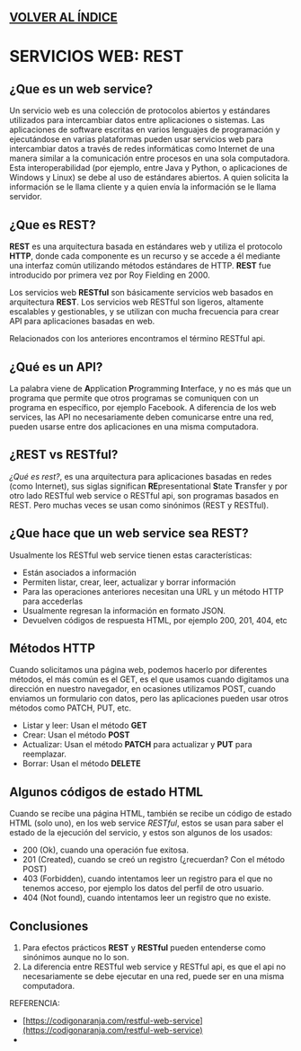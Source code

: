 [VOLVER AL ÍNDICE](I.INDICE.md)
-- 

# SERVICIOS WEB: REST

## ¿Que es un web service?

Un servicio web es una colección de protocolos abiertos y estándares utilizados para intercambiar datos entre aplicaciones o sistemas. Las aplicaciones de software escritas en varios lenguajes de programación y ejecutándose en varias plataformas pueden usar servicios web para intercambiar datos a través de redes informáticas como Internet de una manera similar a la comunicación entre procesos en una sola computadora. Esta interoperabilidad (por ejemplo, entre Java y Python, o aplicaciones de Windows y Linux) se debe al uso de estándares abiertos. A quien solicita la información se le llama cliente y a quien envía la información se le llama servidor.

## ¿Que es REST?

**REST** es una arquitectura basada en estándares web y utiliza el protocolo **HTTP**, donde cada componente es un recurso y se accede a él mediante una interfaz común utilizando métodos estándares de HTTP. **REST** fue introducido por primera vez por Roy Fielding en 2000.

Los servicios web **RESTful** son básicamente servicios web basados en arquitectura **REST**. Los servicios web RESTful son ligeros, altamente escalables y gestionables, y se utilizan con mucha frecuencia para crear API para aplicaciones basadas en web.


Relacionados con los anteriores encontramos el término RESTful api.


## ¿Qué es un API?

La palabra viene de **A**pplication **P**rogramming **I**nterface, y no es más que un programa que permite que otros programas se comuniquen con un programa en específico, por ejemplo Facebook. A diferencia de los web services, las API no necesariamente deben comunicarse entre una red, pueden usarse entre dos aplicaciones en una misma computadora.

## ¿REST vs RESTful?

*¿Qué es rest?*, es una arquitectura para aplicaciones basadas en redes (como Internet), sus siglas significan **RE**presentational **S**tate **T**ransfer y por otro lado RESTful web service o RESTful api, son programas basados en REST. Pero muchas veces se usan como sinónimos (REST y RESTful).

## ¿Que hace que un web service sea REST?

Usualmente los RESTful web service tienen estas características:

- Están asociados a información
- Permiten listar, crear, leer, actualizar y borrar información
- Para las operaciones anteriores necesitan una URL y un método HTTP para accederlas
- Usualmente regresan la información en formato JSON.
- Devuelven códigos de respuesta HTML, por ejemplo 200, 201, 404, etc

## Métodos HTTP

Cuando solicitamos una página web, podemos hacerlo por diferentes métodos, el más común es el GET, es el que usamos cuando digitamos una dirección en nuestro navegador, en ocasiones utilizamos POST, cuando enviamos un formulario con datos, pero las aplicaciones pueden usar otros métodos como PATCH, PUT, etc.

- Listar y leer: Usan el método **GET**
- Crear: Usan el método **POST**
- Actualizar: Usan el método **PATCH** para actualizar y **PUT** para reemplazar.
- Borrar: Usan el método **DELETE**

## Algunos códigos de estado HTML

Cuando se recibe una página HTML, también se recibe un código de estado HTML (solo uno), en los web service *RESTful*, estos se usan para saber el estado de la ejecución del servicio, y estos son algunos de los usados:

- 200 (Ok), cuando una operación fue exitosa.
- 201 (Created), cuando se creó un registro (¿recuerdan? Con el método POST)
- 403 (Forbidden), cuando intentamos leer un registro para el que no tenemos acceso, por ejemplo los datos del perfil de otro usuario.
- 404 (Not found), cuando intentamos leer un registro que no existe.

## Conclusiones

1. Para efectos prácticos **REST** y **RESTful** pueden entenderse como sinónimos aunque no lo son.
2. La diferencia entre RESTful web service y RESTful api, es que el api no necesariamente se debe ejecutar en una red, puede ser en una misma computadora.

REFERENCIA:

* [https://codigonaranja.com/restful-web-service](https://codigonaranja.com/restful-web-service)
* 
